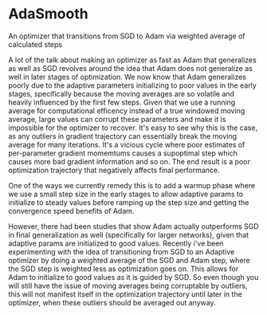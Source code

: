 # AdaSmooth
An optimizer that transitions from SGD to Adam via weighted average of calculated steps

A lot of the talk about making an optimizer as fast as Adam that generalizes as well as SGD revolves around the idea that Adam does not generalize as well in later stages of optimization. We now know that Adam generalizes poorly due to the adaptive parameters initializing to poor values in the early stages, specifically because the moving averages are so volatile and heavily influenced by the first few steps. Given that we use a running average for computational efficency instead of a true windowed moving average, large values can corrupt these parameters and make it is impossible for the optimizer to recover. It's easy to see why this is the case, as any outliers in gradient trajectory can essentially break the moving average for many iterations. It's a vicious cycle where poor estimates of per-parameter gradient momemtums causes a supoptimal step which causes more bad gradient information and so on. The end result is a poor optimization trajectory that negatively affects final performance.

One of the ways we currently remedy this is to add a warmup phase where we use a small step size in the early stages to allow adaptive params to initialize to steady values before ramping up the step size and getting the convergence speed benefits of Adam.

However, there had been studies that show Adam actually outperforms SGD in final generalization as well (specifically for larger networks), given that adaptive params are initialized to good values. Recently i've been experimenting with the idea of transitioning from SGD to an Adaptive optimizer by doing a weighted average of the SGD and Adam step, where the SGD step is weighted less as optimization goes on. This allows for Adam to initialize to good values as it is guided by SGD. So even though you will still have the issue of moving averages being corruptable by outliers, this will not manifest itself in the optimization trajectory until later in the optimizer, when these outliers should be averaged out anyway.
